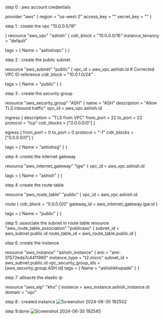 

step 0 : aws account credantials

provider "aws" {
  region     = "us-west-2"
  access_key = ""
  secret_key = ""
}


step 1 : create the vpc "10.0.0.0/16"


}
resource "aws_vpc" "ashish" {
  cidr_block       = "10.0.0.0/16"
  instance_tenancy = "default"

  tags = {
    Name = "ashishvpc"
  }
}

step 2 : create the public subnet

resource "aws_subnet" "public" {
  vpc_id     = aws_vpc.ashish.id  # Corrected VPC ID reference
  cidr_block = "10.0.1.0/24"

  tags = {
    Name = "public"
  }
}

step 3 : create the security group

resource "aws_security_group" "ASH" {
  name        = "ASH"
  description = "Allow TLS inbound traffic"
  vpc_id      = aws_vpc.ashish.id

  ingress {
    description = "TLS from VPC"
    from_port   = 22
    to_port     = 22
    protocol    = "tcp"
    cidr_blocks = ["0.0.0.0/0"]
  }

  egress {
    from_port   = 0
    to_port     = 0
    protocol    = "-1"
    cidr_blocks = ["0.0.0.0/0"]
  }

  tags = {
    Name = "ashishsg"
  }
}


step 4 :create the internet gateway

resource "aws_internet_gateway" "igw" {
  vpc_id = aws_vpc.ashish.id

  tags = {
    Name = "ashish"
  }
}

step 4 :create the route table 

resource "aws_route_table" "public" {
  vpc_id = aws_vpc.ashish.id

  route {
    cidr_block = "0.0.0.0/0"
    gateway_id = aws_internet_gateway.igw.id
  }


  tags = {
    Name = "public"
  }
}



step 5 :associate the subnet in route table
resource "aws_route_table_association" "publicaso" {
  subnet_id      = aws_subnet.public.id
  route_table_id = aws_route_table.public.id
}


step 6 :create the instance

resource "aws_instance" "ashish_instance" {
  ami           = "ami-01572eda7c4411960"
  instance_type = "t2.micro"
  subnet_id     = aws_subnet.public.id
  vpc_security_group_ids = [aws_security_group.ASH.id]
  tags = {
    Name = "ashishkhopade"
  }
}

step 7 :alloacte the elastic ip

resource "aws_eip" "kho" {
  instance = aws_instance.ashish_instance.id
  domain   = "vpc"

  
step 8 : created instance 
![Screenshot 2024-06-30 192502](https://github.com/ASHISHKHOPADE-DEVOPS/Project-Terraform/assets/172528313/a49f490a-ecf3-4c2c-b86c-046ddeeab7c3)



step 9:done
![Screenshot 2024-06-30 192545](https://github.com/ASHISHKHOPADE-DEVOPS/Project-Terraform/assets/172528313/bb49edb1-da3d-4d99-bb5b-266922596e69)
